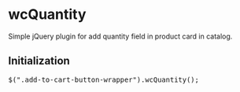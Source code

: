 <h1>wcQuantity</h1>
<p>Simple jQuery plugin for add quantity field in product card in catalog.<p>
<h2>Initialization</h2>
<pre>$(".add-to-cart-button-wrapper").wcQuantity();</pre>